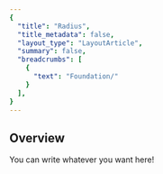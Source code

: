 ```yaml
---
{
  "title": "Radius",
  "title_metadata": false,
  "layout_type": "LayoutArticle",
  "summary": false,
  "breadcrumbs": [
    {
      "text": "Foundation/"
    }
  ],
}
---
```


<cdr-doc-table-of-contents-shell parentSelector='h2' childSelector='h3'>

## Overview

You can write whatever you want here!

</cdr-doc-table-of-contents-shell>
